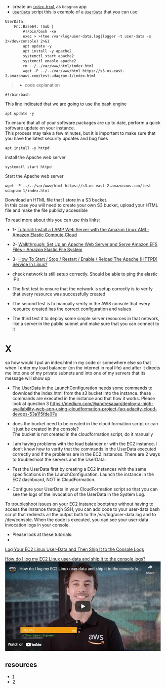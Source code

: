 * create an [`index.html`](./index.html) as `Udagram` app
* [`UserData`](./script.yml) script this is example of a [`UserData`](./script.yml) that you can use:
```
UserData: 
    Fn::Base64: !Sub |
        #!/bin/bash -xe
        exec > >(tee /var/log/user-data.log|logger -t user-data -s 2>/dev/console) 2>&1
        apt update -y
        apt install -y apache2
        systemctl start apache2
        systemctl enable apache2
        rm ../../var/www/html/index.html
        wget -P ../../var/www/html https://s3.us-east-2.amazonaws.com/test-udagram-1/index.html
  ```

> * code explanation

    #!/bin/bash
This line indicated that we are going to use the bash engine

    apt update -y
To ensure that all of your software packages are up to date, perform a quick software update on your instance.  
This process may take a few minutes, but it is important to make sure that you have the latest security updates and bug fixes

    apt install -y httpd
install the Apache web server

    systemctl start httpd
Start the Apache web server

    wget -P ../../var/www/html https://s3.us-east-2.amazonaws.com/test-udagram-1/index.html
Download an HTML file that I store in a S3 bucket.  
In this case you will need to create your own S3 bucket, upload your HTML file and make the file publicly accessible

To read more about this you can use this links:
* 1- [Tutorial: Install a LAMP Web Server with the Amazon Linux AMI - Amazon Elastic Compute Cloud](https://docs.aws.amazon.com/AWSEC2/latest/UserGuide/install-LAMP.html)
* 2- [Walkthrough: Set Up an Apache Web Server and Serve Amazon EFS Files - Amazon Elastic File System](https://docs.aws.amazon.com/efs/latest/ug/wt2-apache-web-server.html)
* 3- [How To Start / Stop / Restart / Enable / Reload The Apache (HTTPD) Service In Linux?](https://www.2daygeek.com/start-stop-restart-enable-reload-apache-httpd-web-server-service-in-linux/)


* check network is still setup correctly. Should be able to ping the elastic IP’s
* The first test to ensure that the network is setup correctly is to verify that every resource was successfully created
* The second test is to manually verify in the AWS console that every resource created has the correct configuration and values
* The third test it to deploy some simple server resources in that network, like a server in the public subnet and make sure that you can connect to it

# X
so how would I put an index.html in my code or somewhere else so that when I enter my load balancer (on the internet in real life) and after it directs me into one of my private subnets and into one of my servers that its message will show up

* The UserData in the LaunchConfiguration needs some commands to download the index.html from the s3 bucket into the instance. these commands are executed in the instance and that how it works. Please look at question 3 https://medium.com/@andresaaap/deploy-a-high-availability-web-app-using-cloudformation-project-faq-udacity-cloud-devops-53a115fde07e

* does the bucket need to be created in the cloud formation script or can it just be created in the console?  
The bucket is not created in the cloudformation script, do it manually


*  I am having problems with the load balancer or with the EC2 instance. 
 I don’t know how to verify that the commands in the UserData executed correctly and if the problems are in the EC2 instances.
There are 2 ways to troubleshoot the servers and the UserData:
* Test the UserData first by creating a EC2 instances with the same specifications in the LaunchConfiguration. Launch the instance in the EC2 dashboard, NOT in CloudFormation.
* Configure your UserData in your CloudFormation script so that you can see the logs of the invocation of the UserData in the System Log.


To troubleshoot issues on your EC2 instance bootstrap without having to access the instance through SSH, you can add code to your user-data bash script that redirects all the output both to the /var/log/user-data.log and to /dev/console. When the code is executed, you can see your user-data invocation logs in your console.

* Please look at these tutorials: 
* 
[Log Your EC2 Linux User-Data and Then Ship It to the Console Logs](https://aws.amazon.com/premiumsupport/knowledge-center/ec2-linux-log-user-data/) 

[How do I log my EC2 Linux user-data and ship it to the console logs?  ](https://youtu.be/unMiTRw8JVE)
[![How do I log my EC2 Linux user-data and ship it to the console logs?](./image/youtube.jpg)](https://youtu.be/unMiTRw8JVE)

## resources
* [1](https://github.com/andresaaap?tab=repositories)
* [2](https://andresaaap.medium.com/deploy-a-high-availability-web-app-using-cloudformation-project-faq-udacity-cloud-devops-53a115fde07e)
